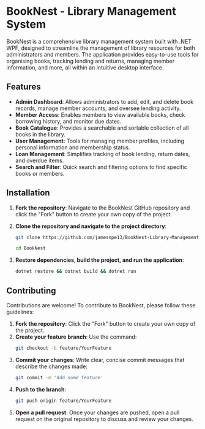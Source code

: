 # BookNest - Library Management System

BookNest is a comprehensive library management system built with .NET WPF, designed to streamline the management of library resources for both administrators and members. The application provides easy-to-use tools for organising books, tracking lending and returns, managing member information, and more, all within an intuitive desktop interface.

## Features

- **Admin Dashboard**: Allows administrators to add, edit, and delete book records, manage member accounts, and oversee lending activity.
- **Member Access**: Enables members to view available books, check borrowing history, and monitor due dates.
- **Book Catalogue**: Provides a searchable and sortable collection of all books in the library.
- **User Management**: Tools for managing member profiles, including personal information and membership status.
- **Loan Management**: Simplifies tracking of book lending, return dates, and overdue items.
- **Search and Filter**: Quick search and filtering options to find specific books or members.

## Installation

1. **Fork the repository**: Navigate to the BookNest GitHub repository and click the "Fork" button to create your own copy of the project.

2. **Clone the repository and navigate to the project directory**:

   ```bash
   git clone https://github.com/jamesnpe13/BookNest-Library-Management-System.git
   ```
   
   ```bash
   cd BookNest
   ```

3. **Restore dependencies, build the project, and run the application**:

   ```bash
   dotnet restore && dotnet build && dotnet run
   ```

## Contributing

Contributions are welcome! To contribute to BookNest, please follow these guidelines:

1. **Fork the repository**: Click the "Fork" button to create your own copy of the project.
2. **Create your feature branch**: Use the command:
   ```bash
   git checkout -b feature/YourFeature
   ```
3. **Commit your changes**: Write clear, concise commit messages that describe the changes made:
   ```bash
   git commit -m 'Add some feature'
   ```
4. **Push to the branch**: 
   ```bash
   git push origin feature/YourFeature
   ```
5. **Open a pull request**: Once your changes are pushed, open a pull request on the original repository to discuss and review your changes.

